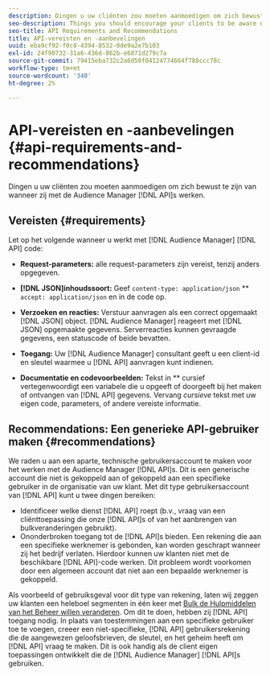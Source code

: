 ```yaml
---
description: Dingen u uw cliënten zou moeten aanmoedigen om zich bewust te zijn van wanneer zij met Audience Manager APIs werken.
seo-description: Things you should encourage your clients to be aware of when they're working with the Audience Manager APIs.
seo-title: API Requirements and Recommendations
title: API-vereisten en -aanbevelingen
uuid: eba9cf92-f0c8-4394-8532-0de9a2e7b103
exl-id: 24f90732-31a6-436d-862b-e6871d279c7a
source-git-commit: 79415eba732c2a6d50f04124774664f788ccc78c
workflow-type: tm+mt
source-wordcount: '340'
ht-degree: 2%

---
```


# API-vereisten en -aanbevelingen {#api-requirements-and-recommendations}

Dingen u uw cliënten zou moeten aanmoedigen om zich bewust te zijn van wanneer zij met de Audience Manager [!DNL API]s werken.

## Vereisten {#requirements}

Let op het volgende wanneer u werkt met [!DNL Audience Manager] [!DNL API] code:

* **Request-parameters:** alle request-parameters zijn vereist, tenzij anders opgegeven.
* **[!DNL JSON]inhoudssoort:** Geef  `content-type: application/json` ** `accept: application/json` en in de code op.

* **Verzoeken en reacties:** Verstuur aanvragen als een correct opgemaakt  [!DNL JSON] object. [!DNL Audience Manager] reageert met  [!DNL JSON] opgemaakte gegevens. Serverreacties kunnen gevraagde gegevens, een statuscode of beide bevatten.

* **Toegang:** Uw  [!DNL Audience Manager] consultant geeft u een client-id en sleutel waarmee u  [!DNL API] aanvragen kunt indienen.

* **Documentatie en codevoorbeelden:** Tekst in  ** cursief vertegenwoordigt een variabele die u opgeeft of doorgeeft bij het maken of ontvangen van  [!DNL API] gegevens. Vervang *cursieve* tekst met uw eigen code, parameters, of andere vereiste informatie.

## Recommendations: Een generieke API-gebruiker maken {#recommendations}

We raden u aan een aparte, technische gebruikersaccount te maken voor het werken met de Audience Manager [!DNL API]s. Dit is een generische account die niet is gekoppeld aan of gekoppeld aan een specifieke gebruiker in de organisatie van uw klant. Met dit type gebruikersaccount van [!DNL API] kunt u twee dingen bereiken:

* Identificeer welke dienst [!DNL API] roept (b.v., vraag van een cliënttoepassing die onze [!DNL API]s of van het aanbrengen van bulkveranderingen gebruikt).
* Ononderbroken toegang tot de [!DNL API]s bieden. Een rekening die aan een specifieke werknemer is gebonden, kan worden geschrapt wanneer zij het bedrijf verlaten. Hierdoor kunnen uw klanten niet met de beschikbare [!DNL API]-code werken. Dit probleem wordt voorkomen door een algemeen account dat niet aan een bepaalde werknemer is gekoppeld.

Als voorbeeld of gebruiksgeval voor dit type van rekening, laten wij zeggen uw klanten een heleboel segmenten in één keer met [Bulk de Hulpmiddelen van het Beheer willen veranderen](https://experienceleague.adobe.com/docs/audience-manager/user-guide/reference/bult-management-tools/bulk-management-intro.html). Om dit te doen, hebben zij [!DNL API] toegang nodig. In plaats van toestemmingen aan een specifieke gebruiker toe te voegen, creeer een niet-specifieke, [!DNL API] gebruikersrekening die de aangewezen geloofsbrieven, de sleutel, en het geheim heeft om [!DNL API] vraag te maken. Dit is ook handig als de client eigen toepassingen ontwikkelt die de [!DNL Audience Manager] [!DNL API]s gebruiken.
